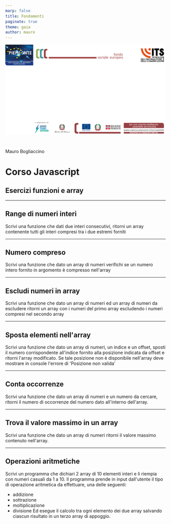 ```yaml
---
marp: false
title: Fondamenti
paginate: true
theme: gaia
author: mauro
---
```


![bg](./ITS_BG_Slide.jpg)

#

Mauro Bogliaccino

# Corso Javascript

## Esercizi funzioni e array

---

## Range di numeri interi
Scrivi una funzione che dati due interi consecutivi, ritorni un array contenente tutti gli interi compresi tra i due estremi forniti

---

## Numero compreso

Scrivi una funzione che dato un array di numeri verifichi se un numero intero fornito in argomento è compresso nell'array

---

## Escludi numeri in array

Scrivi una funzione che dato un array di numeri ed un array di numeri da escludere ritorni un array con i numeri del primo array escludendo i numeri compresi nel secondo array

---

## Sposta elementi nell'array

Scrivi una funzione che dato un array di numeri, un indice e un offset, sposti il numero corrispondente all'indice fornito alla posizione indicata da offset e ritorni l'array modificato. Se tale posizione non è disponibile nell'array deve mostrare in console l'errore di 'Posizione non valida'

---

## Conta occorrenze

Scrivi una funzione che dato un array di numeri e un numero da cercare, ritorni il numero di occorrenze del numero dato all'interno dell'array.

---

## Trova il valore massimo in un array

Scrivi una funzione che dato un array di numeri ritorni il valore massimo contenuto nell'array.

---

## Operazioni aritmetiche

Scrivi un programma che dichiari 2 array di 10 elementi interi e li riempia con numeri casuali da 1 a 10.
Il programma prende in input dall'utente il tipo di operazione aritmetica da effettuare, una delle seguenti:
* addizione
* sottrazione
* moltiplicazione
* divisione
Ed esegue il calcolo tra ogni elemento dei due array salvando ciascun risultato in un terzo array di appoggio.
